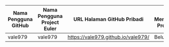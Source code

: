 | Nama Pengguna GitHub          | Nama Pengguna Project Euler     | URL Halaman GitHub Pribadi                     | Telah Menyelesaikan Project Euler           |
| ----------------------------- | ------------------------------- | ---------------------------------------------- | ----------------------- |
| vale979                  | vale979                          | https://vale979.github.io/vale979/                    | Belum

